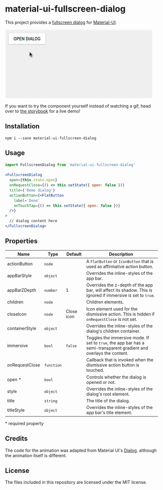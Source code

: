 # material-ui-fullscreen-dialog
This project provides a [fullscreen dialog][dialogspec] for [Material-UI][mui].

![Demo](demo.gif)

If you want to try the component yourself instead of watching a gif, head over to [the storybook][gh-pages] for a live demo!

## Installation
```shell
npm i --save material-ui-fullscreen-dialog
```

## Usage


```jsx
import FullscreenDialog from 'material-ui-fullscreen-dialog'

<FullscreenDialog
  open={this.state.open}
  onRequestClose={() => this.setState({ open: false })}
  title={'Demo dialog'}
  actionButton={<FlatButton
    label='Done'
    onTouchTap={() => this.setState({ open: false })}
  />}
>
  // dialog content here
</FullscreenDialog>
```

## Properties
| Name | Type | Default | Description |
| --- | --- | --- | --- |
| actionButton | `node` | | A `FlatButton` or `IconButton` that is used as affirmative action button. |
| appBarStyle | `object` | | Overrides the inline-styles of the app bar. | 
| appBarZDepth | `number` | 1 | Overrides the z-depth of the app bar, will affect its shadow. This is ignored if immersive is set to `true`. |
| children | `node` | | Children elements. |
| closeIcon | `node` | Close icon | Icon element used for the dismissive action. This is hidden if `onRequestClose` is not set. |
| containerStyle | `object` | | Overrides the inline-styles of the dialog's children container. |
| immersive | `bool` | `false` | Toggles the immersive mode. If set to `true`, the app bar has a semi-transparent gradient and overlays the content. |
| onRequestClose | `function` | | Callback that is invoked when the dismissive action button is touched. |
| open * | `bool` | | Controls whether the dialog is opened or not. |
| style | `object` | | Overrides the inline-styles of the dialog's root element. |
| title | `string` | | The title of the dialog. |
| titleStyle | `object` | | Overrides the inline-styles of the app bar's title element. |

\* required property

## Credits
The code for the animation was adapted from Material UI's [Dialog][mui-dialog], although the animation itself is different.

## License
The files included in this repository are licensed under the MIT license.

[dialogspec]: https://material.io/guidelines/components/dialogs.html#dialogs-specs
[mui]: http://www.material-ui.com/#/
[gh-pages]: https://teamwertarbyte.github.io/material-ui-fullscreen-dialog/
[mui-dialog]: https://github.com/callemall/material-ui/blob/master/src/Dialog/Dialog.js
